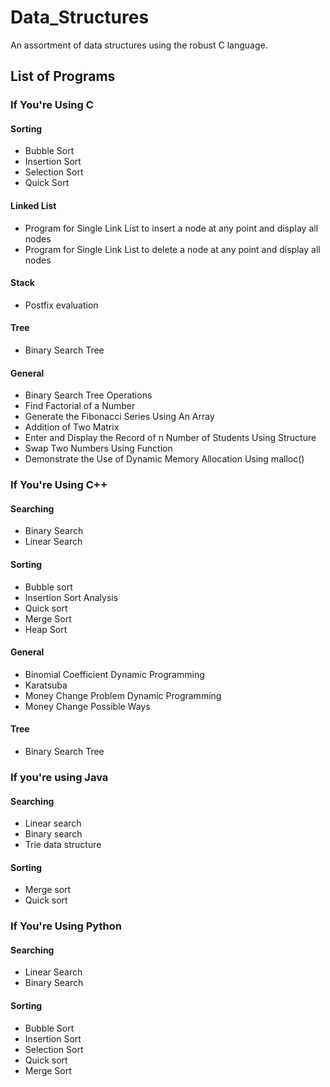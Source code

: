 # Data_Structures
An assortment of data structures using the robust C language.

## List of Programs

### If You're Using C
#### Sorting
- Bubble Sort
- Insertion Sort
- Selection Sort
- Quick Sort
#### Linked List
- Program for Single Link List to insert a node at any point and display all nodes
- Program for Single Link List to delete a node at any point and display all nodes
#### Stack
- Postfix evaluation
#### Tree
- Binary Search Tree
#### General
- Binary Search Tree Operations
- Find Factorial of a Number
- Generate the Fibonacci Series Using An Array
- Addition of Two Matrix
- Enter and Display the Record of n Number of Students Using Structure
- Swap Two Numbers Using Function
- Demonstrate the Use of Dynamic Memory Allocation Using malloc()

### If You're Using C++
#### Searching
- Binary Search
- Linear Search
#### Sorting
- Bubble sort
- Insertion Sort Analysis
- Quick sort
- Merge Sort
- Heap Sort
#### General
- Binomial Coefficient Dynamic Programming
- Karatsuba
- Money Change Problem Dynamic Programming
- Money Change Possible Ways
#### Tree
- Binary Search Tree

### If you're using Java
#### Searching
- Linear search
- Binary search
- Trie data structure
#### Sorting
- Merge sort
- Quick sort

### If You're Using Python
#### Searching
- Linear Search
- Binary Search
#### Sorting
- Bubble Sort
- Insertion Sort
- Selection Sort
- Quick sort
- Merge Sort
